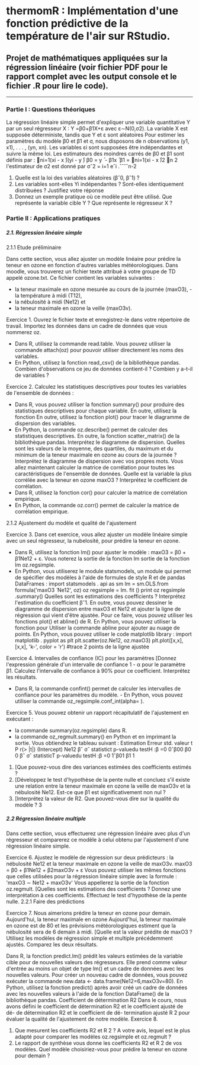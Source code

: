 # thermomR : Implémentation d'une fonction prédictive de la température de l'air sur RStudio.
## Projet de mathématiques appliquées sur la régression linéaire (voir fichier PDF pour le rapport complet avec les output console et le fichier .R pour lire le code).

--------------

### Partie I : Questions théoriques

La régression linéaire simple permet d'expliquer une variable quantitative Y par un seul régresseur X : Y =β0+β1X+ε avec ε∼N(0,σ2).
La variable X est supposée déterministe, tandis que Y et ε sont aléatoires
Pour estimer les paramètres du modèle β0 et β1 et σ, nous disposons de n observations (y1, x1), . . . , (yn, xn). Les variables εi sont supposées être indépendantes et suivre la même loi. Les estimateurs des moindres carrés
de β0 et β1 sont définis par :
􏰀ni=1(xi - x ̄)(yi - y ̄) β0 = y ̄ - β1x ̄ β1 = 􏰀ni=1(xi - x ̄)2
􏰀n 2 l'estimateur de σ2 est donné par σˆ2 = i=1 eˆi .ˆˆˆˆn-2

1. Quelle est la loi des variables aléatoires (βˆ0, βˆ1) ?
2. Les variables sont-elles Yi indépendantes ? Sont-elles identiquement distribuées ? Justifiez votre réponse
3. Donnez un exemple pratique où ce modèle peut être utilisé. Que représente la variable cible Y ? Que représente le régresseur X ?


### Partie II : Applications pratiques

##### 2.1. Régression linéaire simple

2.1.1 Etude préliminaire

Dans cette section, vous allez ajuster un modèle linéaire pour prédire la teneur en ozone en fonction d'autres variables météorologiques. Dans moodle, vous trouverez un fichier texte attribué à votre groupe de TD appelé ozone.txt. Ce fichier contient les variables suivantes :
- la teneur maximale en ozone mesurée au cours de la journée (maxO3), - la température à midi (T12),
- la nébulosité à midi (Ne12) et
- la teneur maximale en ozone la veille (maxO3v).

Exercice 1. Ouvrez le fichier texte et enregistrez-le dans votre répertoire de travail. Importez les données dans un cadre de données que vous nommerez oz.
- Dans R, utilisez la commande read.table. Vous pouvez utiliser la commande attach(oz) pour pouvoir utiliser directement les noms des variables.
- En Python, utilisez la fonction read_csv() de la bibliothèque pandas.
Combien d'observations ce jeu de données contient-il ? Combien y a-t-il de variables ?

Exercice 2. Calculez les statistiques descriptives pour toutes les variables de l'ensemble de données :
- Dans R, vous pouvez utiliser la fonction summary() pour produire des statistiques descriptives pour chaque variable. En outre, utilisez la fonction
En outre, utilisez la fonction plot() pour tracer le diagramme de dispersion des variables.
- En Python, la commande oz.describe() permet de calculer des statistiques descriptives. En outre, la fonction scatter_matrix() de la bibliothèque pandas.
Interprétez le diagramme de dispersion.
Quelles sont les valeurs de la moyenne, des quartiles, du maximum et du minimum de la teneur maximale en ozone au cours de la journée ? Interprétez le diagramme de dispersion avec vos propres mots.
Vous allez maintenant calculer la matrice de corrélation pour toutes les caractéristiques de l'ensemble de données.
Quelle est la variable la plus corrélée avec la teneur en ozone maxO3 ? Interprétez le coefficient de corrélation.
- Dans R, utilisez la fonction cor() pour calculer la matrice de corrélation empirique.
- En Python, la commande oz.corr() permet de calculer la matrice de corrélation empirique.
     
2.1.2 Ajustement du modèle et qualité de l'ajustement

Exercice 3. Dans cet exercice, vous allez ajuster un modèle linéaire simple avec un seul régresseur, la nubelosité,
pour prédire la teneur en ozone.
- Dans R, utilisez la fonction lm() pour ajuster le modèle : maxO3 = β0 + β1Ne12 + ε. Vous noterez la sortie de la fonction lm
sortie de la fonction lm oz.regsimple.
- En Python, vous utiliserez le module statsmodels, un module qui permet de spécifier des modèles
à l'aide de formules de style R et de pandas DataFrames :
import statsmodels . api as sm
lm = sm.OLS.from formula('maxO3 ̃ Ne12', oz)
oz regsimple = lm. fit () print oz regsimple .summary()
Quelles sont les estimations des coefficients ? Interprétez l'estimation du coefficient βˆ1.
En outre, vous pouvez dessiner le diagramme de dispersion entre maxO3 et Ne12 et ajouter la ligne de régression qui vient d'être ajustée. Pour ce faire, vous pouvez utiliser les fonctions plot() et abline() de R. En Python, vous pouvez utiliser la fonction pour Utiliser la commande abline pour ajouter au nuage de points. En Python, vous pouvez utiliser le code matplotlib library :
import matplotlib . pyplot as plt
plt.scatter(oz.Ne12, oz.maxO3)
plt.plot([x,x], [x,x], 'k-', color = 'r') #trace 2 points de la ligne ajustée

Exercice 4. Intervalles de confiance (IC) pour les paramètres
[Donnez l'expression générale d'un intervalle de confiance 1 - α pour le paramètre β1. Calculez l'intervalle de confiance à 90% pour ce coefficient. Interprétez les résultats.
- Dans R, la commande confint() permet de calculer les intervalles de confiance pour les paramètres du modèle. - En Python, vous pouvez utiliser la commande oz_regsimple.conf_int(alpha= ).

Exercice 5. Vous pouvez obtenir un rapport récapitulatif de l'ajustement en exécutant :
- la commande summary(oz.regsimple) dans R.
- la commande oz_regmult.summary() en Python et en imprimant la sortie.
Vous obtiendrez le tableau suivant :
Estimation Erreur std. valeur t P r(> |t|)
                             (Intercept)
Ne12
βˆ σˆ statistict p-valuedu testH :β =0 0ˆβ00
β0 0
βˆ σˆ statisticT p-valuedu testH :β =0 1ˆβ01
β1 1
1. [Que pouvez-vous dire des variances estimées des coefficients estimés ?
2. [Développez le test d'hypothèse de la pente nulle et concluez s'il existe une relation entre la teneur maximale en ozone la veille de maxO3v et la nébulosité Ne12. Est-ce que β1 est significativement non nul ?
3. [Interprétez la valeur de R2. Que pouvez-vous dire sur la qualité du modèle ?
3

##### 2.2 Régression linéaire multiple
Dans cette section, vous effectuerez une régression linéaire avec plus d'un régresseur et comparerez ce modèle à celui obtenu par l'ajustement d'une régression linéaire simple.

Exercice 6. Ajustez le modèle de régression sur deux prédicteurs : la nébulosité Ne12 et la teneur maximale en ozone la veille de maxO3v.
maxO3 = β0 + β1Ne12 + β2maxO3v + ε
Vous pouvez utiliser les mêmes fonctions que celles utilisées pour la régression linéaire simple avec la formule :
'maxO3 ∼ Ne12 + maxO3v' Vous appellerez la sortie de la fonction oz.regmult.
[Quelles sont les estimations des coefficients ? Donnez une interprétation à ces coefficients. Effectuez le test d'hypothèse de la pente nulle.
2.2.1 Faire des prédictions

Exercice 7. Nous aimerions prédire la teneur en ozone pour demain. Aujourd'hui, la teneur maximale en ozone
Aujourd'hui, la teneur maximale en ozone est de 80 et les prévisions météorologiques estiment que la nébulosité sera de 6 demain à midi.
[Quelle est la valeur prédite de maxO3 ? Utilisez les modèles de régression simple et multiple précédemment ajustés. Comparez les deux résultats.

Dans R, la fonction predict.lm() prédit les valeurs estimées de la variable cible pour de nouvelles valeurs des régresseurs. Elle prend comme valeur d'entrée au moins un objet de type lm() et un cadre de données avec les nouvelles valeurs. Pour créer un nouveau cadre de données, vous pouvez exécuter la commande new.data <- data.frame(Ne12=6,maxO3v=80).
En Python, utilisez la fonction predict() après avoir créé un cadre de données avec les nouvelles valeurs à l'aide de la fonction DataFrame() de la bibliothèque pandas.
          Coefficient de détermination R2
Dans le cours, nous avons défini le coefficient de détermination R2 et le coefficient ajusté de dé-
de détermination R2 et le coefficient de dé- termination ajusté R ̄2 pour évaluer la qualité de l'ajustement de notre modèle. Exercice 8.
1. Que mesurent les coefficients R2 et R ̄2 ? A votre avis, lequel est le plus adapté pour comparer les modèles oz.regsimple et oz.regmult ?
2. Le rapport de synthèse vous donne les coefficients R2 et R ̄2 de vos modèles. Quel modèle choisiriez-vous pour prédire la teneur en ozone pour demain ?

